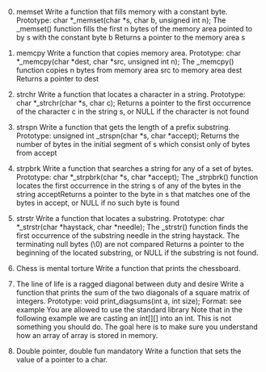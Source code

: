 0. memset Write a function that fills memory with a constant byte.
Prototype: char *_memset(char *s, char b, unsigned int n); The _memset()
function fills the first n bytes of the memory area pointed to by s with the
constant byte b Returns a pointer to the memory area s

1. memcpy Write a function that copies memory area.
Prototype: char *_memcpy(char *dest, char *src, unsigned int n);
The _memcpy() function copies n bytes from memory area src to memory area dest
Returns a pointer to dest

2. strchr Write a function that locates a character in a string.
Prototype: char *_strchr(char *s, char c); Returns a pointer to the first
occurrence of the character c in the string s, or NULL if the character
is not found

3. strspn Write a function that gets the length of a prefix substring.
Prototype: unsigned int _strspn(char *s, char *accept); Returns the number of
bytes in the initial segment of s which consist only of bytes from accept

4. strpbrk Write a function that searches a string for any of a set of bytes.
Prototype: char *_strpbrk(char *s, char *accept); The _strpbrk() function
locates the first occurrence in the string s of any of the bytes in the string
acceptReturns a pointer to the byte in s that matches one of the bytes in
accept, or NULL if no such byte is found

5. strstr Write a function that locates a substring.
Prototype: char *_strstr(char *haystack, char *needle); The _strstr() function
finds the first occurrence of the substring needle in the string haystack.
The terminating null bytes (\0) are not compared Returns a pointer to the
beginning of the located substring, or NULL if the substring is not found.

6. Chess is mental torture Write a function that prints the chessboard.

7. The line of life is a ragged diagonal between duty and desire Write a
function that prints the sum of the two diagonals of a square matrix of
integers. Prototype: void print_diagsums(int a, int size); Format: see example
You are allowed to use the standard library Note that in the following example
we are casting an int[][] into an int. This is not something you should do.
The goal here is to make sure you understand how an array of array is
stored in memory.

8. Double pointer, double fun mandatory Write a function that sets the value of a
pointer to a char.